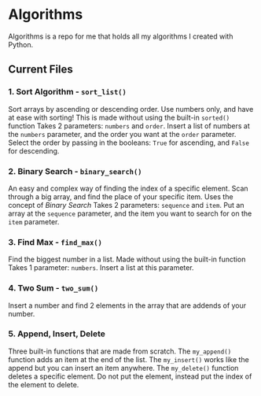 # Algorithms
Algorithms is a repo for me that holds all my algorithms I created with Python.

## Current Files
### 1. Sort Algorithm - ```sort_list()```
Sort arrays by ascending or descending order. Use numbers only, and have at ease with sorting! This is made without using the built-in ```sorted()``` function
Takes 2 parameters: ```numbers``` and ```order```. Insert a list of numbers at the ```numbers``` parameter, and the order you want at the ```order``` parameter. Select the
order by passing in the booleans: ```True``` for ascending, and ```False``` for descending.

### 2. Binary Search - ```binary_search()```
An easy and complex way of finding the index of a specific element. Scan through a big array, and find the place of your specific item. Uses the concept of *Binary Search*
Takes 2 parameters: ```sequence``` and ```item```. Put an array at the ```sequence``` parameter, and the item you want to search for on the ```item``` parameter.

### 3. Find Max - ```find_max()```
Find the biggest number in a list. Made without using the built-in function
Takes 1 parameter: ```numbers```. Insert a list at this parameter.

### 4. Two Sum - ```two_sum()```
Insert a number and find 2 elements in the array that are addends of your number.

### 5. Append, Insert, Delete
Three built-in functions that are made from scratch. The ```my_append()``` function adds an item at the end of the list. The ```my_insert()``` works like the append but you can
insert an item anywhere. The ```my_delete()``` function deletes a specific element. Do not put the element, instead put the index of the element to delete.
